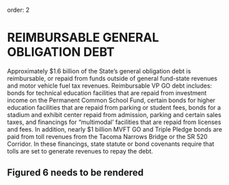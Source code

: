order: 2

# REIMBURSABLE GENERAL OBLIGATION DEBT

Approximately $1.6 billion of the State’s general obligation debt is reimbursable, or repaid from funds outside of
general fund-state revenues and motor vehicle fuel tax revenues.  Reimbursable VP GO debt includes: bonds for technical
education facilities that are repaid from investment income on the Permanent Common School Fund, certain bonds for
higher education facilities that are repaid from parking or student fees, bonds for a stadium and exhibit center repaid
from admission, parking and certain sales taxes, and financings for “multimodal’ facilities that are repaid from
licenses and fees. In addition, nearly $1 billion MVFT GO and Triple Pledge bonds are paid from toll revenues from the
Tacoma Narrows Bridge or the SR 520 Corridor. In these financings, state statute or bond covenants require that tolls
are set to generate revenues to repay the debt.

## Figured 6 needs to be rendered